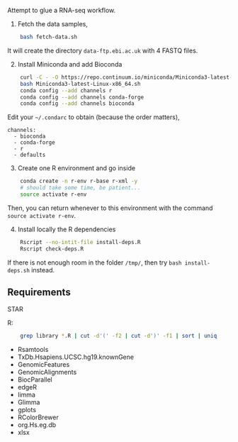 
Attempt to glue a RNA-seq workflow.


1. Fetch the data samples,
```bash
    bash fetch-data.sh
```
It will create the directory `data-ftp.ebi.ac.uk` with 4 FASTQ files.

2. Install Miniconda and add Bioconda
```bash
    curl -C - -O https://repo.continuum.io/miniconda/Miniconda3-latest-Linux-x86_64.sh
    bash Miniconda3-latest-Linux-x86_64.sh
    conda config --add channels r
    conda config --add channels conda-forge
    conda config --add channels bioconda
```
Edit your `~/.condarc` to obtain (because the order matters),
```
channels:
  - bioconda
  - conda-forge
  - r
  - defaults
```

3. Create one R environment and go inside
```bash
    conda create -n r-env r-base r-xml -y
    # should take some time, be patient...
    source activate r-env
```
Then, you can return whenever to this environment with the command
`source activate r-env`.

4. Install locally the R dependencies
```bash
    Rscript --no-intit-file install-deps.R
    Rscript check-deps.R
```
If there is not enough room in the folder `/tmp/`, then try `bash
install-deps.sh` instead.

Requirements
------------

STAR

R:
```bash
    grep library *.R | cut -d'(' -f2 | cut -d')' -f1 | sort | uniq
```
 - Rsamtools
 - TxDb.Hsapiens.UCSC.hg19.knownGene
 - GenomicFeatures
 - GenomicAlignments
 - BiocParallel
 - edgeR
 - limma
 - Glimma
 - gplots
 - RColorBrewer
 - org.Hs.eg.db
 - xlsx
